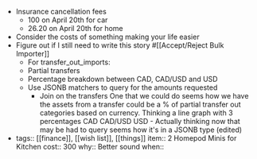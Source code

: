 - Insurance cancellation fees
	- 100 on April 20th for car
	- 26.20 on April 20th for home
- Consider the costs of something making your life easier
- Figure out if I still need to write this story #[[Accept/Reject Bulk Importer]]
	- For transfer_out_imports:
	- Partial transfers
	- Percentage breakdown between CAD, CAD/USD and USD
	- Use JSONB matchers to query for the amounts requested
		- Join on the transfers
		  One that we could do seems how we have the assets from a transfer could be a % of partial transfer out categories based on currency. Thinking a line graph with 3 percentages CAD CAD/USD USD - Actually thinking now that may be had to query seems how it's in a JSONB type (edited)
- tags:: [[finance]], [[wish list]], [[things]] 
  item:: 2 Homepod Minis for Kitchen
  cost:: 300
  why:: Better sound
  when::